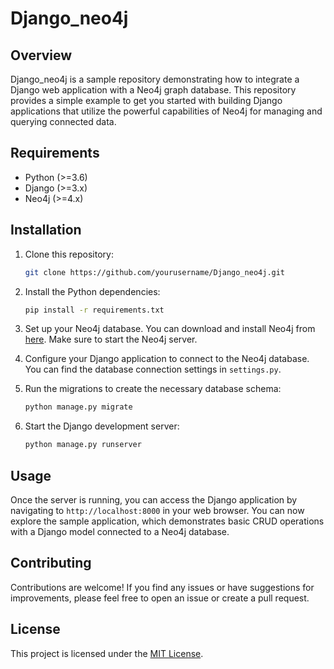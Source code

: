 # Django_neo4j

## Overview

Django_neo4j is a sample repository demonstrating how to integrate a Django web application with a Neo4j graph database. This repository provides a simple example to get you started with building Django applications that utilize the powerful capabilities of Neo4j for managing and querying connected data.

## Requirements

- Python (>=3.6)
- Django (>=3.x)
- Neo4j (>=4.x)

## Installation

1. Clone this repository:

    ```bash
    git clone https://github.com/yourusername/Django_neo4j.git
    ```

2. Install the Python dependencies:

    ```bash
    pip install -r requirements.txt
    ```

3. Set up your Neo4j database. You can download and install Neo4j from [here](https://neo4j.com/download/). Make sure to start the Neo4j server.

4. Configure your Django application to connect to the Neo4j database. You can find the database connection settings in `settings.py`.

5. Run the migrations to create the necessary database schema:

    ```bash
    python manage.py migrate
    ```

6. Start the Django development server:

    ```bash
    python manage.py runserver
    ```

## Usage

Once the server is running, you can access the Django application by navigating to `http://localhost:8000` in your web browser. You can now explore the sample application, which demonstrates basic CRUD operations with a Django model connected to a Neo4j database.

## Contributing

Contributions are welcome! If you find any issues or have suggestions for improvements, please feel free to open an issue or create a pull request.

## License

This project is licensed under the [MIT License](LICENSE).
